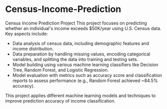 # Census-Income-Prediction
Census Income Prediction Project
This project focuses on predicting whether an individual's income exceeds $50K/year using U.S. Census data. Key aspects include:
  - Data analysis of census data, including demographic features and income distribution.
  - Data preparation by handling missing values, encoding categorical variables, and splitting the data into training and testing sets.
  - Model building using various machine learning classifiers like Decision Tree, Random Forest, and Logistic Regression.
  - Model evaluation with metrics such as accuracy score and classification reports to assess performance (e.g., Random Forest achieved ~84.5% accuracy).
    
This project applies different machine learning models and techniques to improve prediction accuracy of income classification.
